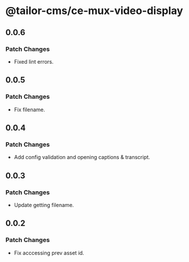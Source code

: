 # @tailor-cms/ce-mux-video-display

## 0.0.6

### Patch Changes

- Fixed lint errors.

## 0.0.5

### Patch Changes

- Fix filename.

## 0.0.4

### Patch Changes

- Add config validation and opening captions & transcript.

## 0.0.3

### Patch Changes

- Update getting filename.

## 0.0.2

### Patch Changes

- Fix acccessing prev asset id.
